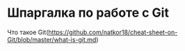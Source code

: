 # Шпаргалка по работе с Git

Что такое Git(https://github.com/natkor18/cheat-sheet-on-Git/blob/master/what-is-git.md)
